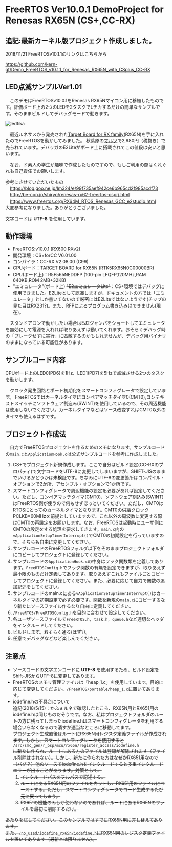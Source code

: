 # FreeRTOS Ver10.0.1 DemoProject for Renesas RX65N (CS+,CC-RX)
## 追記:最新カーネル版プロジェクト作成しました。
 2018/11/21 FreeRTOSv10.1.1のリンクはこちらから
 
 https://github.com/kern-gt/Demo_FreeRTOS_v10.1.1_for_Renesas_RX65N_with_CSplus_CC-RX
## LED点滅サンプルVer1.01
　このデモはFreeRTOSv10.0.1をRenesas RX65Nマイコン用に移植したものです。評価ボード上の2つのLEDを2タスクでLチカするだけの簡単なサンプルです。そのままビルドしてデバッグモードで動きます。
 
 ![ledtika](https://user-images.githubusercontent.com/30795467/40149437-91176870-59ae-11e8-9d5e-211828bee9f4.gif)
 
　最近ルネサスから発売された[Target Board for RX family](https://www.renesas.com/ja-jp/products/software-tools/boards-and-kits/cpu-mpu-boards/rx-family-target-board.html)(RX65N)を手に入れたのでFreeRTOSを動かしてみました。
秋葉原の[マルツ](https://www.marutsu.co.jp/pc/i/953239/)で2,980円（税抜き）で売られています。デバッガのE2Liteがボード上に搭載されてこの値段は安いと思います。

　なお、ド素人の学生が趣味で作成したものですので、もしご利用の際はくれぐれも自己責任でお願いします。
 
参考にさせていただいたもの  
　<https://blog.goo.ne.jp/lm324/e/99f735aef942ce6b965cd2f985acdf73>  
　<http://be-con.jp/shiryo/renesas-rx62-freertos-csprj.html>  
　<https://www.freertos.org/RX64M_RTOS_Renesas_GCC_e2studio.html>  
大変参考になりました。ありがとうございました。

文字コードは __UTF-8__ を使用しています。

## 動作環境
* FreeRTOS:v10.0.1 (RX600 RXv2)  
* 開発環境：CS+forCC V6.01.00  
* コンパイラ：CC-RX V2.08.00 (C99)  
* CPUボード：TARGET BOARD for RX65N (RTK5RX65N0C00000BR)  
* CPU(ボード上)：R5F565NEDDFP (100-pin LFQFP,120MHz,RAM 640KB,ROM 2MB+32KB)  
* "エミュレータ"(ボード上) ~~"E2エミュレータLite"~~：CS+環境ではデバッグに使用できました。E2Liteとして認識しますが、ドキュメントの方では「エミュレータ」としか書いてないので厳密にはE2Liteではないようです(チップの見た目はRX231?)。また、RFPによるプログラム書き込みはできません(現在)。  

　スタンドアロンで動かしたい場合はEJ2ジャンパをショートしてエミュレータを無効にして電源を入れれば取りあえずは動いてくれます。おそらくデバッグ時の「ブレークせずに実行」に匹敵するのかもしれませんが、デバッグ用バイナリのままになっている可能性があります。


## サンプルコード内容
CPUボード上のLED0(PD6)を1Hz、LED1(PD7)を5Hzで点滅させる2つのタスクを動かします。

　クロック発生回路とポート初期化をスマートコンフィグレータで設定しています。 
FreeRTOSではカーネルタイマにコンペアマッチタイマ0(CMT0),コンテキストスイッチにソフトウェア割込み(SWINT)を使用しているので、その周辺機能は使用しないでください。カーネルタイマなどはソース改変すればCMT0以外のタイマも使えるはずです。

## プロジェクト作成法
　自力でFreeRTOSプロジェクトを作るためのメモになります。サンプルコードの`main.c`と`ApplicationHook.c`は公式サンプルコードを参考に作成しました。

  1. CS+でプロジェクト新規作成します。ここで自分はビルド設定(CC-RXのプロパティ)で文字コードをUTF-8に変更してしまいますが、SHIFT-JISのままでいけるかどうかは未検証です。ちなみにUTF-8の変更箇所はコンパイル・オプションで2か所、アセンブル・オプションで1か所です。
  1. スマートコンフィグレータで周辺機能の設定を必要があれば設定してください。ただし、コンペアマッチタイマ(CMT0)、ソフトウェア割込み(SWINT)はFreeRTOS側が使うので何もせずほっといてください。ただし、CMT0はRTOSにとってのカーネルタイマとなります。CMT0の供給クロックPCLKB=60MHzを前提としていますので、これ以外の周波数に変更する際はCMT0の再設定をお願いします。なお、FreeRTOSは起動時にユーザ側にCMT0の設定をする処理を要求してきます。`main.c`内の`vApplicationSetupTimerInterrupt()`でCMT0の初期設定を行っていますので、そちらも自由に変更してください。
  1. サンプルコードのFreeRTOSフォルダ以下をそのままプロジェクトフォルダにコピーしてプロジェクトに登録してください。
  1. サンプルコードの`ApplicationHook.c`の中身はフック関数類を定義してあります。`FreeRTOSConfig.h`でフック関数の有無を設定できますが、取りあえず最小限のものだけ定義してあります。取りあえずこれもファイルごとコピーしてプロジェクトに登録してください。また、必要に応じて自力で関数の追加記述をしてください。
  1. サンプルコードのmain.cにある`vApplicationSetupTimerInterrupt()`はカーネルタイマの初期設定で必ず必要です。関数を新規の`main.c`にコピーするなり新たにソースファイル作るなり自由に定義してください。
  1. `/FreeRTOS/FreeRTOSConfig.h`を目的に合わせて設定してください。
  1. 各ユーザソースファイルで`FreeRTOS.h, task.h, queue.h`など適切なヘッダをインクルードしてください。
  1. ビルドします。おそらく通る(はず?)。
  1. 任意でデバッグなどなど楽しんでください。

## 注意点
* ソースコードの文字エンコードに __UTF-8__ を使用するため、ビルド設定をShift-JISからUTF-8に変更してあります。
* FreeRTOSのメモリ管理ファイルは「heap_1.c」を使用しています。目的に応じて変更してください。`/FreeRTOS/portable/heap_1.c`に置いてあります。
* iodefine.hの不具合について  
追記(2018/5/15)：かふぇルネで確認したところ、RX65N用とRX651用のiodefine.hは同じものだそうです。なお、私はプロジェクトフォルダのルートの方に残ってしまったiodefine.hはスマートコンフィグレータを利用する場合いらなくなるので消すか適当なところに移動してます。  
~~プロジェクト生成直後はルートにRX65N用レジスタ定義ファイルが作成されます。しかし、スマートコンフィグレータを使用すると~~ 
`/src/smc_gen/r_bsp/mcu/rx65n/register_access/iodefine.h`   
~~に新たに作られ、ルートにある方のファイルは登録が解除されます（ファイル削除はされない）。しかし、新たに作られた方はなぜかRX651用なので（バグ？）他のソースでiodefine.hをインクルードすると多重インクルードエラーが出ることがあります。対策として、~~
    1. ~~インクルードパスをフルパスで記述する。~~
    1. ~~ルートにあるRX65N用のファイルをカットし、RX651用のファイルにペーストする。ただし、スマートコンフィグレータでコード生成するたび元に戻ってしまう。~~
    1. ~~RX651の機能のみしか使わないのであれば、ルートにあるRX65Nのファイルを最初に削除するだけ。~~

~~あたりを試してください。このサンプルではすでにRX65N用に差し替えてあります。~~  
~~また、`/no_used/iodefine_rx65n/iodefine.h`にRX65N用のレジスタ定義ファイルを置いてあります（最新とは限りません）。~~
